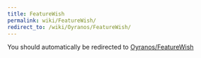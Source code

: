 ```yaml
---
title: FeatureWish
permalink: wiki/FeatureWish/
redirect_to: /wiki/Oyranos/FeatureWish/
---
```


You should automatically be redirected to [Oyranos/FeatureWish](/wiki/Oyranos/FeatureWish/)
